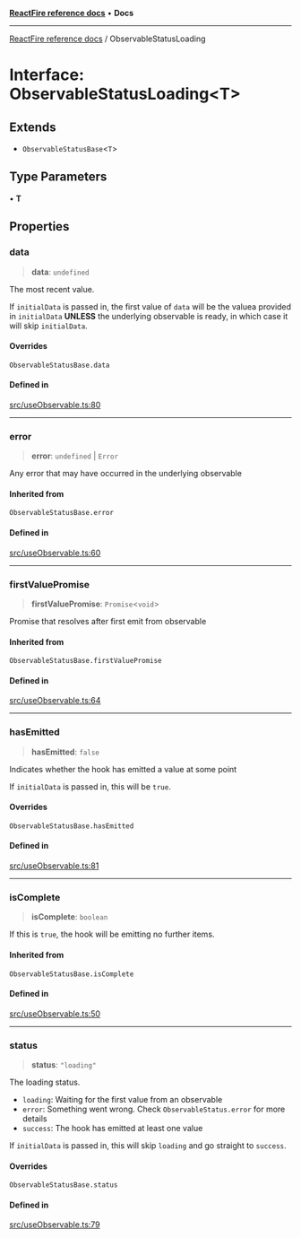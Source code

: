 [**ReactFire reference docs**](../README.md) • **Docs**

***

[ReactFire reference docs](../README.md) / ObservableStatusLoading

# Interface: ObservableStatusLoading\<T\>

## Extends

- `ObservableStatusBase`\<`T`\>

## Type Parameters

• **T**

## Properties

### data

> **data**: `undefined`

The most recent value.

If `initialData` is passed in, the first value of `data` will be the valuea provided in `initialData` **UNLESS** the underlying observable is ready, in which case it will skip `initialData`.

#### Overrides

`ObservableStatusBase.data`

#### Defined in

[src/useObservable.ts:80](https://github.com/Synapski/reactfire/blob/main/src/useObservable.ts#L80)

***

### error

> **error**: `undefined` \| `Error`

Any error that may have occurred in the underlying observable

#### Inherited from

`ObservableStatusBase.error`

#### Defined in

[src/useObservable.ts:60](https://github.com/Synapski/reactfire/blob/main/src/useObservable.ts#L60)

***

### firstValuePromise

> **firstValuePromise**: `Promise`\<`void`\>

Promise that resolves after first emit from observable

#### Inherited from

`ObservableStatusBase.firstValuePromise`

#### Defined in

[src/useObservable.ts:64](https://github.com/Synapski/reactfire/blob/main/src/useObservable.ts#L64)

***

### hasEmitted

> **hasEmitted**: `false`

Indicates whether the hook has emitted a value at some point

If `initialData` is passed in, this will be `true`.

#### Overrides

`ObservableStatusBase.hasEmitted`

#### Defined in

[src/useObservable.ts:81](https://github.com/Synapski/reactfire/blob/main/src/useObservable.ts#L81)

***

### isComplete

> **isComplete**: `boolean`

If this is `true`, the hook will be emitting no further items.

#### Inherited from

`ObservableStatusBase.isComplete`

#### Defined in

[src/useObservable.ts:50](https://github.com/Synapski/reactfire/blob/main/src/useObservable.ts#L50)

***

### status

> **status**: `"loading"`

The loading status.

- `loading`: Waiting for the first value from an observable
- `error`: Something went wrong. Check `ObservableStatus.error` for more details
- `success`: The hook has emitted at least one value

If `initialData` is passed in, this will skip `loading` and go straight to `success`.

#### Overrides

`ObservableStatusBase.status`

#### Defined in

[src/useObservable.ts:79](https://github.com/Synapski/reactfire/blob/main/src/useObservable.ts#L79)
